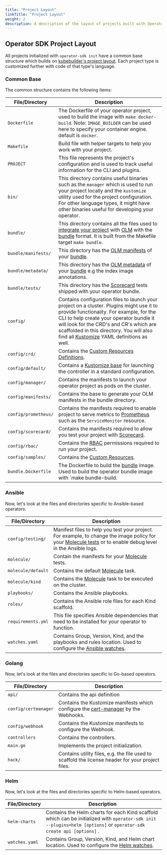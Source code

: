 ```yaml
---
title: "Project Layout"
linkTitle: "Project Layout"
weight: 2
description: A description of the layout of projects built with Operator SDK
---
```


## Operator SDK Project Layout

All projects initialized with `operator-sdk init` have a common base structure which builds on [kubebuilder's project layout][kb-whats in-a-basic-project?]. Each project type is customized further with code of that type's language.

### Common Base

The common structure contains the following items:

| File/Directory | Description | 
| ------ | ----- |
| `Dockerfile` | The Dockerfile of your operator project, used to build the image with `make docker-build`. Note: `IMAGE_BUILDER` can be used here to specify your container engine. default is `docker`. |
| `Makefile` | Build file with helper targets to help you work with your project. |
| `PROJECT` | This file represents the project's configuration and is used to track useful information for the CLI and plugins. |
| `bin/` | This directory contains useful binaries such as the `manager` which is used to run your project locally and  the `kustomize` utility used for the project configuration. For other language types, it might have other binaries useful for developing your operator. |
| `bundle/` | This directory contains all the files used to [integrate your project][olm-integrate] with [OLM][olm] with the [bundle][bundle] format. It is built from the Makefile target `make bundle`. |
| `bundle/manifests/` | This directory has the [OLM manifests][olm-manifests] of your [bundle][bundle]. |
| `bundle/metadata/`  | This directory has the [OLM metadata][olm-metadata] of your [bundle][bundle] e.g the index image annotations. |
| `bundle/tests/` | This directory has the [Scorecard][scorecard] tests shipped with your operator bundle. |
| `config/` | Contains configuration files to launch your project on a cluster. Plugins might use it to provide functionality. For example, for the CLI  to help create your operator bundle it will look for the CRD's and CR's which are scaffolded in this directory. You will also find all [Kustomize][Kustomize] YAML definitions as well. |
| `config/crd/` | Contains the [Custom Resources Definitions][k8s-crd-doc]. |
| `config/default/` | Contains a [Kustomize base][kustomize-base] for launching the controller in a standard configuration. |
| `config/manager/` | Contains the manifests to launch your operator project as pods on the cluster. |
| `config/manifests/` | Contains the base to generate your OLM manifests in the bundle directory. |
| `config/prometheus/` | Contains the manifests required to enable project to serve metrics to [Prometheus][kb-metrics] such as the `ServiceMonitor` resource. |
| `config/scorecard/` | Contains the manifests required to allow you test your project with [Scorecard][scorecard]. |
| `config/rbac/` | Contains the [RBAC][k8s-rbac] permissions required to run your project. |
| `config/samples/` | Contains the [Custom Resources][k8s-cr-doc]. |
| `bundle.Dockerfile` |  The Dockerfile to build the [bundle][bundle] image. Used to build the operator bundle image with `make bundle-build. |

### Ansible

Now, let's look at the files and directories specific to Ansible-based operators.

| File/Directory | Description | 
| ------ | ----- |
|`config/testing/` | Manifest files to help you test your project. For example, to change the image policy for your [Molecule tests][ansible-test-guide] or to enable debug level in the Ansible logs. |
|`molecule/` | Contain the manifests for your [Molecule][molecule] tests. |
|`molecule/default` | Contains the default [Molecule][molecule] task. |
|`molecule/kind` | Contains the [Molecule][molecule] task to be executed on the cluster. |
|`playbooks/` | Contains the Ansible playbooks.|
|`roles/` | Contains the Ansible role files for each Kind scaffold. |
|`requirements.yml` | This file specifies Ansible dependencies that need to be installed for your operator to function. |
|`watches.yaml` | Contains Group, Version, Kind, and the playbooks and rules location. Used to configure the [Ansible watches][ansible-watches]. |

### Golang 

Now, let's look at the files and directories specific to Go-based operators.

| File/Directory | Description |
| ------ | ----- |
|`api/` | Contains the api definition |
|`config/certmanager` |  Contains the Kustomize manifests which configure the [cert-manager][cert-manager] by the Webhooks. |
|`config/webhook` | Contains the Kustomize manifests to configure the Webhook. |
|`controllers` |  Contains the controllers. |
|`main.go` | Implements the project initialization. |
| `hack/` | Contains utility files, e.g. the file used to scaffold the license header for your project files. |

### Helm 

Now, let's look at the files and directories specific to Helm-based operators.

| File/Directory | Description | 
| ------ | ----- |
|`helm-charts` | Contains the Helm charts for each Kind scaffold which can be initialized with `operator-sdk init --plugins=helm [options]` or `operator-sdk create api [options]` . |
|`watches.yaml` | Contains Group, Version, Kind, and Helm chart location. Used to configure the [Helm watches][helm-watches]. |

[kb-whats in-a-basic-project?]: https://book.kubebuilder.io/cronjob-tutorial/basic-project.html
[olm]: https://github.com/operator-framework/operator-lifecycle-manager
[Kustomize]: https://github.com/kubernetes-sigs/kustomize
[kustomize-base]: https://github.com/operator-framework/operator-sdk/blob/v1.4.2/testdata/go/v3/memcached-operator/config/default/kustomization.yaml
[kb-metrics]: https://book.kubebuilder.io/reference/metrics.html
[k8s-rbac]: https://kubernetes.io/docs/reference/access-authn-authz/rbac/
[k8s-cr-doc]: https://kubernetes.io/docs/concepts/extend-kubernetes/api-extension/custom-resources/#custom-resources
[k8s-crd-doc]: https://kubernetes.io/docs/tasks/extend-kubernetes/custom-resources/custom-resource-definitions/
[scorecard]: /docs/testing-operators/scorecard/
[olm-integrate]: /docs/olm-integration/
[olm-manifests]: https://github.com/operator-framework/operator-registry/tree/v1.5.3#manifest-format  
[olm-metadata]: https://github.com/operator-framework/operator-registry/blob/v1.16.1/docs/design/operator-bundle.md#bundle-manifest-format
[bundle]:https://github.com/operator-framework/operator-registry/blob/v1.16.1/docs/design/operator-bundle.md
[molecule]: https://molecule.readthedocs.io/
[ansible-watches]: /docs/building-operators/ansible/reference/watches
[ansible-test-guide]: /docs/building-operators/ansible/testing-guide
[helm-watches]: /docs/building-operators/helm/reference/watches
[cert-manager]: https://cert-manager.io/docs/
